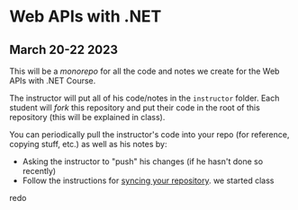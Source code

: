 # Web APIs with .NET

## March 20-22 2023

This will be a _monorepo_ for all the code and notes we create for the Web APIs with .NET Course.

The instructor will put all of his code/notes in the `instructor` folder. Each student will _fork_ this repository and put their code in the root of this repository (this will be explained in class).

You can periodically pull the instructor's code into your repo (for reference, copying stuff, etc.) as well as his notes by:

- Asking the instructor to "push" his changes (if he hasn't done so recently)
- Follow the instructions for [syncing your repository](./instructor/notes/00-syncing.md).
we started class

redo

